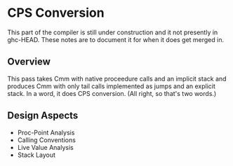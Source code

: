 # CPS Conversion



This part of the compiler is still under construction and it not presently in ghc-HEAD.
These notes are to document it for when it does get merged in.


## Overview



This pass takes Cmm with native proceedure calls and an implicit stack and produces Cmm with only tail calls implemented as jumps and an explicit stack.  In a word, it does CPS conversion.  (All right, so that's two words.)


## Design Aspects


- Proc-Point Analysis
- Calling Conventions
- Live Value Analysis
- Stack Layout
